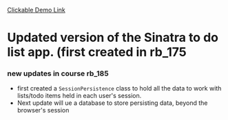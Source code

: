 [Clickable Demo Link](https://leah-todos-proj-rb185-update.herokuapp.com/)
# Updated version of the Sinatra to do list app. (first created in rb_175
### new updates in course rb_185
* first created a `SessionPersistence` class to hold all the data to work with lists/todo items held in each user's session.
*  Next update will ue a database to store persisting data, beyond the browser's session
